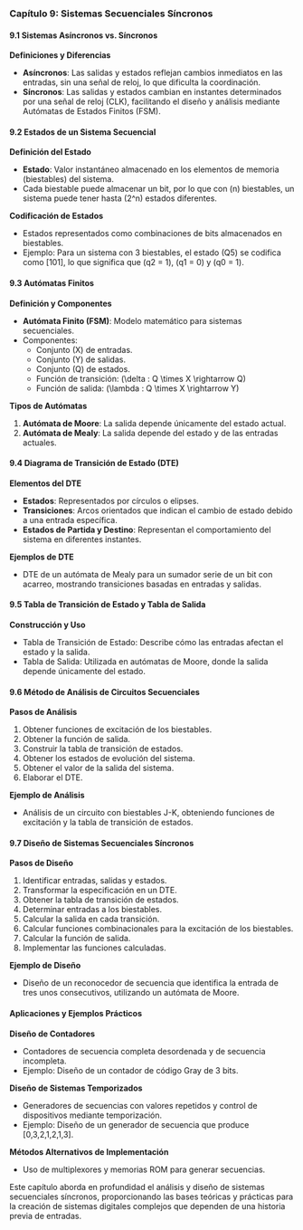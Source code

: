 ### Capítulo 9: Sistemas Secuenciales Síncronos

#### 9.1 Sistemas Asíncronos vs. Síncronos

**Definiciones y Diferencias**
- **Asíncronos**: Las salidas y estados reflejan cambios inmediatos en las entradas, sin una señal de reloj, lo que dificulta la coordinación.
- **Síncronos**: Las salidas y estados cambian en instantes determinados por una señal de reloj (CLK), facilitando el diseño y análisis mediante Autómatas de Estados Finitos (FSM).

#### 9.2 Estados de un Sistema Secuencial

**Definición del Estado**
- **Estado**: Valor instantáneo almacenado en los elementos de memoria (biestables) del sistema.
- Cada biestable puede almacenar un bit, por lo que con \(n\) biestables, un sistema puede tener hasta \(2^n\) estados diferentes.

**Codificación de Estados**
- Estados representados como combinaciones de bits almacenados en biestables.
- Ejemplo: Para un sistema con 3 biestables, el estado \(Q5\) se codifica como [101], lo que significa que \(q2 = 1\), \(q1 = 0\) y \(q0 = 1\).

#### 9.3 Autómatas Finitos

**Definición y Componentes**
- **Autómata Finito (FSM)**: Modelo matemático para sistemas secuenciales.
- Componentes:
  - Conjunto \(X\) de entradas.
  - Conjunto \(Y\) de salidas.
  - Conjunto \(Q\) de estados.
  - Función de transición: \(\delta : Q \times X \rightarrow Q\)
  - Función de salida: \(\lambda : Q \times X \rightarrow Y\)

**Tipos de Autómatas**
1. **Autómata de Moore**: La salida depende únicamente del estado actual.
2. **Autómata de Mealy**: La salida depende del estado y de las entradas actuales.

#### 9.4 Diagrama de Transición de Estado (DTE)

**Elementos del DTE**
- **Estados**: Representados por círculos o elipses.
- **Transiciones**: Arcos orientados que indican el cambio de estado debido a una entrada específica.
- **Estados de Partida y Destino**: Representan el comportamiento del sistema en diferentes instantes.

**Ejemplos de DTE**
- DTE de un autómata de Mealy para un sumador serie de un bit con acarreo, mostrando transiciones basadas en entradas y salidas.

#### 9.5 Tabla de Transición de Estado y Tabla de Salida

**Construcción y Uso**
- Tabla de Transición de Estado: Describe cómo las entradas afectan el estado y la salida.
- Tabla de Salida: Utilizada en autómatas de Moore, donde la salida depende únicamente del estado.

#### 9.6 Método de Análisis de Circuitos Secuenciales

**Pasos de Análisis**
1. Obtener funciones de excitación de los biestables.
2. Obtener la función de salida.
3. Construir la tabla de transición de estados.
4. Obtener los estados de evolución del sistema.
5. Obtener el valor de la salida del sistema.
6. Elaborar el DTE.

**Ejemplo de Análisis**
- Análisis de un circuito con biestables J-K, obteniendo funciones de excitación y la tabla de transición de estados.

#### 9.7 Diseño de Sistemas Secuenciales Síncronos

**Pasos de Diseño**
1. Identificar entradas, salidas y estados.
2. Transformar la especificación en un DTE.
3. Obtener la tabla de transición de estados.
4. Determinar entradas a los biestables.
5. Calcular la salida en cada transición.
6. Calcular funciones combinacionales para la excitación de los biestables.
7. Calcular la función de salida.
8. Implementar las funciones calculadas.

**Ejemplo de Diseño**
- Diseño de un reconocedor de secuencia que identifica la entrada de tres unos consecutivos, utilizando un autómata de Moore.

#### Aplicaciones y Ejemplos Prácticos

**Diseño de Contadores**
- Contadores de secuencia completa desordenada y de secuencia incompleta.
- Ejemplo: Diseño de un contador de código Gray de 3 bits.

**Diseño de Sistemas Temporizados**
- Generadores de secuencias con valores repetidos y control de dispositivos mediante temporización.
- Ejemplo: Diseño de un generador de secuencia que produce [0,3,2,1,2,1,3].

**Métodos Alternativos de Implementación**
- Uso de multiplexores y memorias ROM para generar secuencias.

Este capítulo aborda en profundidad el análisis y diseño de sistemas secuenciales síncronos, proporcionando las bases teóricas y prácticas para la creación de sistemas digitales complejos que dependen de una historia previa de entradas.
